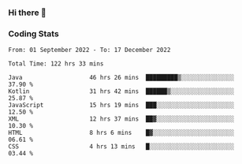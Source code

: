 ### Hi there 👋

<!--
**Girrafeec/girrafeec** is a ✨ _special_ ✨ repository because its `README.md` (this file) appears on your GitHub profile.

Here are some ideas to get you started:

- 🔭 I’m currently working on ...
- 🌱 I’m currently learning ...
- 👯 I’m looking to collaborate on ...
- 🤔 I’m looking for help with ...
- 💬 Ask me about ...
- 📫 How to reach me: ...
- 😄 Pronouns: ...
- ⚡ Fun fact: ...
-->

### Coding Stats
<!--START_SECTION:waka-->

```text
From: 01 September 2022 - To: 17 December 2022

Total Time: 122 hrs 33 mins

Java                   46 hrs 26 mins  █████████▒░░░░░░░░░░░░░░░   37.90 %
Kotlin                 31 hrs 42 mins  ██████▒░░░░░░░░░░░░░░░░░░   25.87 %
JavaScript             15 hrs 19 mins  ███░░░░░░░░░░░░░░░░░░░░░░   12.50 %
XML                    12 hrs 37 mins  ██▓░░░░░░░░░░░░░░░░░░░░░░   10.30 %
HTML                   8 hrs 6 mins    █▓░░░░░░░░░░░░░░░░░░░░░░░   06.61 %
CSS                    4 hrs 13 mins   █░░░░░░░░░░░░░░░░░░░░░░░░   03.44 %
```

<!--END_SECTION:waka-->
